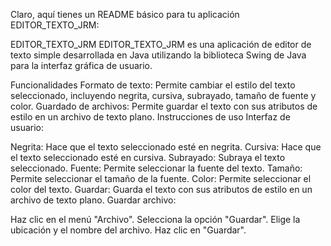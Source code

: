 Claro, aquí tienes un README básico para tu aplicación EDITOR_TEXTO_JRM:

EDITOR_TEXTO_JRM
EDITOR_TEXTO_JRM es una aplicación de editor de texto simple desarrollada en Java utilizando la biblioteca Swing de Java para la interfaz gráfica de usuario.

Funcionalidades
Formato de texto: Permite cambiar el estilo del texto seleccionado, incluyendo negrita, cursiva, subrayado, tamaño de fuente y color.
Guardado de archivos: Permite guardar el texto con sus atributos de estilo en un archivo de texto plano.
Instrucciones de uso
Interfaz de usuario:

Negrita: Hace que el texto seleccionado esté en negrita.
Cursiva: Hace que el texto seleccionado esté en cursiva.
Subrayado: Subraya el texto seleccionado.
Fuente: Permite seleccionar la fuente del texto.
Tamaño: Permite seleccionar el tamaño de la fuente.
Color: Permite seleccionar el color del texto.
Guardar: Guarda el texto con sus atributos de estilo en un archivo de texto plano.
Guardar archivo:

Haz clic en el menú "Archivo".
Selecciona la opción "Guardar".
Elige la ubicación y el nombre del archivo.
Haz clic en "Guardar".
